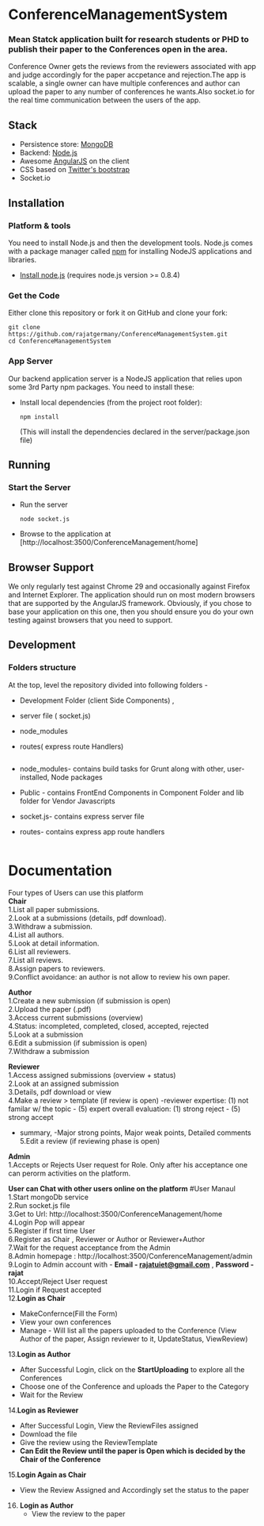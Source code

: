 # ConferenceManagementSystem
### Mean Statck application built for research students or PHD to publish their paper to the Conferences open in the area.
Conference Owner gets the reviews from the reviewers associated with app and judge accordingly for the paper accpetance and rejection.The app is scalable, a single owner can have multiple conferences and author can upload the paper to any number of  conferences he wants.Also socket.io for the real time communication between the users of the app.




## Stack

* Persistence store: [MongoDB](http://www.mongodb.org/)
* Backend: [Node.js](http://nodejs.org/)
* Awesome [AngularJS](http://www.angularjs.org/) on the client
* CSS based on [Twitter's bootstrap](http://getbootstrap.com/)
* Socket.io



## Installation

### Platform & tools

You need to install Node.js and then the development tools. Node.js comes with a package manager called [npm](http://npmjs.org) for installing NodeJS applications and libraries.
* [Install node.js](http://nodejs.org/download/) (requires node.js version >= 0.8.4)

### Get the Code
Either clone this repository or fork it on GitHub and clone your fork:

```
git clone https://github.com/rajatgermany/ConferenceManagementSystem.git
cd ConferenceManagementSystem
```

### App Server

Our backend application server is a NodeJS application that relies upon some 3rd Party npm packages.  You need to install these:

* Install local dependencies (from the project root folder):

    ```
    npm install
    ```

  (This will install the dependencies declared in the server/package.json file)

## Running
### Start the Server
* Run the server

    ```
    node socket.js
    ```
* Browse to the application at [http://localhost:3500/ConferenceManagement/home]


## Browser Support
We only regularly test against Chrome 29 and occasionally against Firefox and Internet Explorer.
The application should run on most modern browsers that are supported by the AngularJS framework.
Obviously, if you chose to base your application on this one, then you should ensure you do your own
testing against browsers that you need to support.

## Development

### Folders structure

At the top, level the repository divided into following folders -
- Development Folder (client Side Components) , 
- server file ( socket.js)
- node_modules
- routes( express route Handlers)

    ```
* node_modules- contains build tasks for Grunt along with other, user-installed, Node packages
* Public - contains FrontEnd Components in Component Folder and lib folder for Vendor Javascripts
* socket.js- contains express server file
* routes- contains express app route handlers

   ```
   
# Documentation
Four types of Users can use this platform </br>
**Chair** </br>
1.List all paper submissions.</br>
2.Look at a submissions (details, pdf download).</br>
3.Withdraw a submission.</br>
4.List all authors.</br>
5.Look at detail information.</br>
6.List all reviewers.</br>
7.List all reviews.</br>
8.Assign papers to reviewers.</br>
9.Conflict avoidance: an author is not allow to review his own paper.</br>


**Author**</br>
1.Create a new submission (if submission is open)</br>
2.Upload the paper (.pdf) </br>
3.Access current submissions (overview) </br>
4.Status: incompleted, completed, closed, accepted, rejected </br>
5.Look at a submission </br>
6.Edit a submission (if submission is open) </br>
7.Withdraw a submission </br>



**Reviewer** </br>
1.Access assigned submissions (overview + status) </br>
2.Look at an assigned submission </br>
3.Details, pdf download or view </br>
4.Make a review > template (if review is open) 
-reviewer expertise: (1) not familar w/ the topic - (5) expert
overall evaluation: (1) strong reject - (5) strong accept
- summary,
-Major strong points,
Major weak points,
Detailed comments </br>
5.Edit a review (if reviewing phase is open) </br>

**Admin** </br>
1.Accepts or Rejects User request for Role. Only after his acceptance one can perorm activities on the platform.

**User can Chat with other users online on the platform**
#User Manaul
1.Start mongoDb service</br>
2.Run socket.js file</br>
3.Get to Url: http://localhost:3500/ConferenceManagement/home </br>
4.Login Pop will appear </br>
5.Register if first time User </br>
6.Register as Chair , Reviewer or Author or Reviewer+Author </br>
7.Wait for the request acceptance from the Admin </br>
8.Admin homepage : http://localhost:3500/ConferenceManagement/admin </br>
9.Login to Admin account with - **Email - rajatuiet@gmail.com** , **Password - rajat** </br>
10.Accept/Reject User request </br>
11.Login if Request accepted </br>
12.**Login as Chair**  </br>
  - MakeConfernce(Fill the Form)
  - View your own conferences
  - Manage - Will list all the papers uploaded to the Conference (View Author of the paper, Assign reviewer to it, UpdateStatus, ViewReview)</br>
  
  
13.**Login as Author** </br>
  - After Successful Login, click on the **StartUploading** to explore all the Conferences </br>
  - Choose one of the Conference and uploads the Paper to the Category </br>
  - Wait for the Review </br>
  
14.**Login as Reviewer** </br>
  - After Successful Login, View  the ReviewFiles assigned 
  - Download the file 
  - Give the review using the ReviewTemplate
  - **Can Edit the Review until the paper is Open which is decided by the Chair of the Conference**
  
  
15.**Login Again as Chair** </br>
   - View the Review Assigned and Accordingly set the status to the paper </br>
16. **Login as Author** </br>
    - View the review to the paper
    
  

  
  
  
  
  
  
